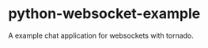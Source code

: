 python-websocket-example
========================

A example chat application for websockets with tornado.